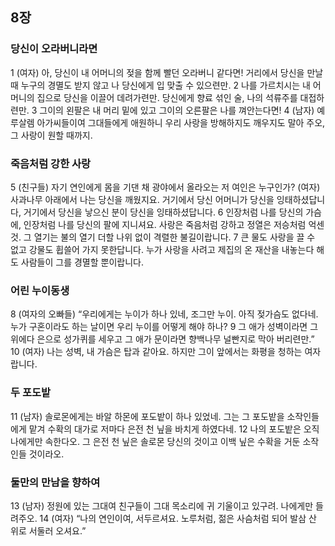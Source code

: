 ## 8장
### 당신이 오라버니라면
1 (여자) 아, 당신이 내 어머니의 젖을 함께 빨던 오라버니 같다면! 거리에서 당신을 만날 때 누구의 경멸도 받지 않고 나 당신에게 입 맞출 수 있으련만.
2 나를 가르치시는 내 어머니의 집으로 당신을 이끌어 데려가련만. 당신에게 향료 섞인 술, 나의 석류주를 대접하련만.
3 그이의 왼팔은 내 머리 밑에 있고 그이의 오른팔은 나를 껴안는다면!
4 (남자) 예루살렘 아가씨들이여 그대들에게 애원하니 우리 사랑을 방해하지도 깨우지도 말아 주오, 그 사랑이 원할 때까지.
### 죽음처럼 강한 사랑
5 (친구들) 자기 연인에게 몸을 기댄 채 광야에서 올라오는 저 여인은 누구인가? (여자) 사과나무 아래에서 나는 당신을 깨웠지요. 거기에서 당신 어머니가 당신을 잉태하셨답니다, 거기에서 당신을 낳으신 분이 당신을 잉태하셨답니다.
6 인장처럼 나를 당신의 가슴에, 인장처럼 나를 당신의 팔에 지니셔요. 사랑은 죽음처럼 강하고 정열은 저승처럼 억센 것. 그 열기는 불의 열기 더할 나위 없이 격렬한 불길이랍니다.
7 큰 물도 사랑을 끌 수 없고 강물도 휩쓸어 가지 못한답니다. 누가 사랑을 사려고 제집의 온 재산을 내놓는다 해도 사람들이 그를 경멸할 뿐이랍니다.
### 어린 누이동생
8 (여자의 오빠들) “우리에게는 누이가 하나 있네, 조그만 누이. 아직 젖가슴도 없다네. 누가 구혼이라도 하는 날이면 우리 누이를 어떻게 해야 하나?
9 그 애가 성벽이라면 그 위에다 은으로 성가퀴를 세우고 그 애가 문이라면 향백나무 널빤지로 막아 버리련만.”
10 (여자) 나는 성벽, 내 가슴은 탑과 같아요. 하지만 그이 앞에서는 화평을 청하는 여자랍니다.
### 두 포도밭
11 (남자) 솔로몬에게는 바알 하몬에 포도밭이 하나 있었네. 그는 그 포도밭을 소작인들에게 맡겨 수확의 대가로 저마다 은전 천 닢을 바치게 하였다네.
12 나의 포도밭은 오직 나에게만 속한다오. 그 은전 천 닢은 솔로몬 당신의 것이고 이백 닢은 수확을 거둔 소작인들 것이라오.
### 둘만의 만남을 향하여
13 (남자) 정원에 있는 그대여 친구들이 그대 목소리에 귀 기울이고 있구려. 나에게만 들려주오.
14 (여자) “나의 연인이여, 서두르셔요. 노루처럼, 젊은 사슴처럼 되어 발삼 산 위로 서둘러 오셔요.”
